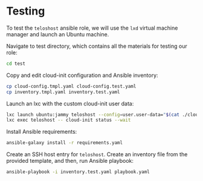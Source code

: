 # Testing

To test the `teloshost` ansible role, we will use the `lxd` virtual machine manager and launch an Ubuntu machine.

Navigate to test directory, which contains all the materials for testing our role:

```sh
cd test
```

Copy and edit cloud-init configuration and Ansible inventory:

```sh
cp cloud-config.tmpl.yaml cloud-config.test.yaml
cp inventory.tmpl.yaml inventory.test.yaml
```

Launch an lxc with the custom cloud-init user data:

```sh
lxc launch ubuntu:jammy teloshost --config=user.user-data="$(cat ./cloud-config.test.yaml)"
lxc exec teloshost -- cloud-init status --wait
```

Install Ansible requirements:

```sh
ansible-galaxy install -r requirements.yaml
```

Create an SSH host entry for `teloshost`. Create an inventory file from the
provided template, and then, run Ansible playbook:

```sh
ansible-playbook -i inventory.test.yaml playbook.yaml
```